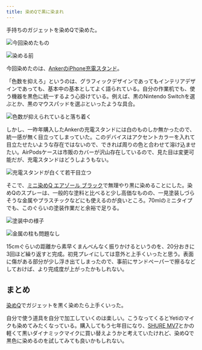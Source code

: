 ```yaml
---
title: 染めQで黒に染まれ
---
```

手持ちのガジェットを染めQで染めた。

![](https://lh3.googleusercontent.com/docs/ADP-6oEckzJvW0KO9ElUVde4C-W4BxZUMbdgbLp-QrWHFLUSydT6UjP_vlVIgVPrYVPdsL5VCzp8yW2TJxtivSp0rDyydKaFG-hIcl9lAJp3JBt3qnB8u5IbfvGHCHijmDF9jAKvMhwi3mqmIpY89lyIlcxq3022vtdvETK-ytDtHPSSUep3Vh52zr852C2Kk7x4OCL_3rOrzRdnNUQE-hoW-iztBwGwYCf51g2VuTj6CdLaGFfzj7qSHHxstejBQriolwAEtGw9a1RG64DkEB7F5pSKSadfjxUWP9hz3KBZLCnw_icpyr-MN8-YBE3DnBei0lsoZ0oyMGCQAuqExn2-havnZIeIuym6k-guc8OXMeIATkVYQWT4jPcM1d3UD-ln5sSNDq38Smp1_77HRHSTLDnNNXNWR3tNccTcv4CLqCG9z6SmbzPk30cKKEjjkZ3rJDPTVRVkNOSNFWEaxV3dDvM7mnoIayqvDEKmXsbAH27KuuKdkUD_uA_H1sNwaCvmvvxrZwPovmIVjR0_aNmMNxZ8StHiOvziKaQxmqXOq20aiN0uB5_Ou-mkPqslxwvpCQh1HYwhCaLSw1GUv3Y4kzYs9i_Y5vlprSw-pRVgF3CFLHUx5faBWAGCgTFDKyYNRSh8gpR8nkfhSpBy5bebfJIYjoedqKX8RVeF2CJ2xeMfOWFDXCfQXIDV1DpQV-lHGOYe_5OP84e77JUP08Q17vVL5yqam-O30FMffV03W6QZUInIVkY_bUQiPnA7kOdNJE0ymH-YDlJ2XG4St_rLTCi5PW0WHsrXKzpXClpKjDTfq71_mJNEb8jTbd5iQGMI3Nql8wD94lnUFodXJUcPEwFcaDSyjpaOLGUfh4CyVNsQn3zkQtyAjIKPZdGI2_0InfMDNXxmUgI3sbhByRGCq4oxGF2kL8cxTOI-VoVox3gGXLclG7EfnDOyf-agv4yAGYBYKKsQpj3oSuR7xKGE_2EsnpAv5uIc--ZW93f7-GD4dhGdNZbEeBfX_Kj4uggwR0xiuQQ3PoVfrI84KUeOxmwHOlTSnFXBRKTS3xQvru1W3i_elg3F4fq87DbPxEUrMThFAUWmZb82xYWP341CHe1eQNt05xuEP34rKrjwchoR1Qt-G4zzFCde2LO--Y1-K3yDwaiYYJ1gfAneYrem2D56ZBFMRBNQi5TizNjzG-ttyUVCyGSIK_GAnQtYm4qT2w25_r2oDHs5kftMxOzsvhcTpfhXnsL0K0fVKNBm9L3PfAck "今回染めたもの")

![](https://lh3.googleusercontent.com/docs/ADP-6oFFpnMAH3BIEvBBfk_TpOd7RpdNO-YLw2CN7gplwLAtoT3h7QgK9AWBg6y9hmmN7p7eqkaFWRw3HXChLpYiS4vG23ikIVCl0hdvAs5_-XAdIukVM__8iX-ygampop4LyzV0CZIQBLR9r0UC_lWU7NmzFO8LfUrQ4HWEtysYlsUOyFU2kYXIaujFm10JMz0YS3dO3NWJ5b845SiY31iRh9dmEecO6rXO586KkVG4HZfy-LOABwFEVjtu0ZQjoQcHHckdQi4R2JhJRTjV6M7Tdgjl4TktOezpIjJGwUniQ8Rd98D1Nm0HA9xOoeESLQMOFLpCMrzR9pUGFpnLEHxjAtmVj-FHKSbqbW1NDR9KZcZDPbG7V-qj0t1tM2bO75viofaZRuZJDGF89Gr5bSghrFR985KO_1w6a3HUlw4RJnWk1em3qsW6XQNWz98az1dTBWC8uiLv8DDpNiL99WOd3tp6SK2JCt8l8A6QVXJCTwNB6EqTzw4kaVegGEtLHl6yP1axehoNAVlzYbfhDXe3zX7r0V4uqsxOOpzqn4ak8NQhKGbcByaz63-b19KaF9Z3uA1I_SpOitXS3JtWOid-daZJhR0Lj2BUy3RHGhQ1GbyEZdurjwcH302DaKmXU6JWCojLQ90Nj5zjaVEJT493egHsLnlsUvcVdoavH6TkDDa2NUT9KVA8kFmYKxmAeYJh2qas747lp4GxyGeOuySQXNCa3l9GNZdVIIohq7pLX2DZ8yBCaUrSll14f7SSwrGR4hLw0fqHGidF-ikmE-4WRXI2XwqAmSwg7PqAdeZq-VT-XFJ35nmQ9A-7MBS1k9D4RRRklxTA-5laW104mRZej0bJ6gMDpazalxOXUqeTMHJI-2sP4HctXktlz17hHRu8-olR9mooTtgjKQ2yRZW8bbkqLzjrCETZmlhXWHd5tPq5yM1wKdYrYSWDc0oQT_T96VwST9_TjiTNli_WL8dUa0OL2Kt0oXefMuqYfkUr9uArDXAjlZvod64H7wRUZlD9v3VwbQtpbbKE0z87QGVpcdzktVpJ7cXRmLLOu6ZNOksLlq22kMp65rNlANkf3uebrbz1XGRalnnc4BPO9e3dCLUBIJJWBlB_n-7cKVJ00x59CBgNcadT_qGsvvnBqNeupEEdLOq09cgww90JFrPl94Kk1xgcjw6rlq7JyYmm4TDkSJTp22-MCz0xHqarhJT1SDqMafZkDi9R3IKUVgLWx6l8bD9R9AFnIindDAt3b6bR2ZoL "染める前")

今回染めたのは、[AnkerのiPhone充電スタンド](https://r7kamura.com/articles/2021-09-06-anker-iphone-stand)。

「色数を抑えろ」というのは、グラフィックデザインであってもインテリアデザインであっても、基本中の基本としてよく語られている。自分の作業机でも、使う機器を黒色に統一するよう心掛けている。例えば、黒のNintendo Switchを選ぶとか、黒のマウスパッドを選ぶといったような具合。

![](https://lh3.googleusercontent.com/docs/ADP-6oE1FUSPgGL3Xvs-1jABrEeeWNhxUJDE3Oewk9NK_cYZ7FKoLYr6I3jl06wLS8FwOizDF2KiB8Dmapvh6lmFf9jPSWaIy3ivUjmjkbLDyRG_Scgbemqs0bHcVZX4MVMcp4sykxAganpQ0OmzNCYfcviNTu8CbpAbV14f8hjN3A7SvEhRwTxG-BgsXbVX4btElp0GUGjj3U6PimUPKGzZWoNptEdpcqoE4DcxOiQTLvCYCMLbiRmTLmt5T4RtYaqZUaZzhoJu-fKw15anDvlim8uwhZ2zvEJzMtB8eJHsMYLmLfp_Mko6wAfMmdV-cLCePGmXfXoJG8rGDplDqaZTfLMpHHsgW11IzikQXNck7_S51iyzPivPbDGlcZJ_T-psFosvAZpC3USMorQLXgdl9XPA9YY-DM2GXHDLFU7s-P1C8engtF_299pMQAvKoL7F0UMp6euDI1mMgQrYH6YkWPbFwnRGj7KNdWN5djXHhEGqSAscK-BeOaxkLcvNRtpkKvMuuwSMLH5zpam6COKAfsyXhtaNihfbqdPSpbuLN_MQDrBD4f7rmbkGrf7pWzmiKPDamWtdYS94EUO2TwlJ0shTow5Y-wk4yL0rLyBNcHSADqNfG64I15f_WzisycWzPeSwslrsPLU0bySIqyvtiRMHxXjw0AldD76MGXCYV1CwJ4mMENiyZq4P_k3EJLYspeMTKmT3ATWpdQLFKpqkPbefu0ZBylVHaGJ7R0Vq4YqgtpfkLI1I_S8T-4wx9fZhYwAmoeM-Ly7VWkt6x4rZO3hHOtMbhFRc3vQuCrZQvyAGqoxH-Lg116zprwOAENOPLpioIU6W9MyliQCQ89p5sFupY4rhqu5NnuOg7GOnYgDtRlACKgJ6uu2RewpH7be2WtV7exkHYzxaRDry3MXM_JUyOmmh_60E9gFBRJ3nYNpXarEnyFodDcj7n5YNTm3JPeVBs9PjrlC_7vRpKfXCADjaZw_a6q0w-vySFOmJOw40ca_9UXqujk4AjFWKpJ9dWcTUSOPXTXwA8T7xv1au5NL4vbvzIXy4fIhPRp1Aux0PvXfHO_2DjXyi-8ud7jsA-a_76Dy9peVNyiB5CFLmk1ddCET8Tfpv-fFrNUfTIZATYCYOPmqDKE-PM7k2cLEOts8grPz6HkejVNU1KuCbRs6qIHXt49cEG2XXcVr_m7y6yWMuFBwMd6OyaC4cfwSPLjWbTekNB9XLFrHKh4Nuk4nblALwSWSIqJ7gnTLhA_DhsXWR "色数が抑えられていると落ち着く")

しかし、一昨年購入したAnkerの充電スタンドには白のものしか無かったので、統一感が無く目立ってしまっていた。このデバイスはアクセントカラーを入れて目立たせたいような存在ではないので、できれば周りの色と合わせて溶け込ませたい。AirPodsケースは市販のカバーが沢山存在しているので、見た目は変更可能だが、充電スタンドはどうしようもない。

![](https://lh3.googleusercontent.com/docs/ADP-6oH1bikk2Ehni1fVCGb5KNG4NY2_h7aAEnkiEK9ZWlWWFJoQj--iYeEUxSXDubypbGqymCgWS00y5qEe797nznRUms3XiyZhKeIVC5qBvZ1aSkJ524mkx_mGrqh3tRGBhs7GxgEVhxXG6U5Q0dN2tgyqFQAFWegXVKjw7l2K54PsLcNNsTqvnYwl18vTPFcPL97UH_MmAaJFK4lul9NQwwX8O-mmsJAbfC0h_vHLWsCGMCh0DlEkLFBswfv59COZtiztjrtJ6uZahxZSPqvn29Pqk57nUSMTPwZpcy_DTKvN2d59ukLnGSCxKRLftQ7UlH631zgmnC48BIf4gYwYv1nC96l8oDuotYu2nKC5ZhTxMCky46ADHl6QBzRs0QiLmRz5316aCcxDLRNiaK_RWKEGT0l2LxXLHb90LKkPJ-_0VsFC6Fns5VtbVvh6nLcdLt6PBjS6kamogfVrw2NvM9Js-OrCLigCKWqP3imJ90wVAfD4akXlVccUu7M0t0mklI3Cem-G7hhf0q6dwMYBxWouSqdYrsZrEhS9o3Nuh_LvdPTmdr-PJQYUYMLHhT0hpaEvw62nJC-QKBXE2UI0KO0p28nxsN8iUoGitNxdibIN1GBl5clmKWksQ6ntZRcJlG9QQb6pb_1LkRDQOOXRetRZ0seUQeECHihxm3n4-zeuy_8HRFt-0Va2Et_3QXP4y8bZtPMkanEID_GGVf7JSUNaCQiq7jbVFU3VNlhM0R6W-NDjbDLQ_uaalzWWTBOBn8SuBSghnTih8kbKqqBXuFXiXraGy4qoajgEMKHOGPgpmaePWQucEaj4L6gtsKSbtXFxbfeg1Ox7a0mAfrntpBcX9BVE1jQVYIjaA1VyOyRUhLhgcSxpAHdGOwRn9NdBtsRpHy5-FXtBoPsmP1UroPq3TUh-2t9eTR2zP7g8Erzb61YXDuZWbzgyW8kjXS3Oc4zuNWi46pUWuUgfD0ogmlXyXnEPkbVJzMjcZ1nfEHVmnajUg45QUHYIf9sq9ZVwdnQrICXEy2WBXIMOgtCSvJK3-qnjmqPP5W9FPylTpzTIi6RyBbEpboII_OaQW90slaSYRpOhuKjiyXOO-TY0f_tuEdKFb3-ln4cNzLzemdvPgiOIwL98_O2oRh49tEb0aZzAOF8vYyHpUNbp8F2r4FTgaq3jhxrP6gcs3OskOWRXjx5ca7cQdIK99MurYua04CbdKUUTsnsqwQWqFUkzOx_8An6L18ACnhecIV4G9-bsq4ek "充電スタンドが白くて若干目立つ")

そこで、[ミニ染めQ エアゾール ブラック](https://www.amazon.co.jp/dp/B003QMFUKO)で無理やり黒に染めることにした。染めQのスプレーは、一般的な塗料と比べると少し高価なものの、一見塗装しづらそうな金属やプラスチックなどにも使えるのが良いところ。70mlのミニタイプでも、このぐらいの塗装作業だと余裕で足りる。

![](https://lh3.googleusercontent.com/docs/ADP-6oFyHntdJqqRisvQ62su0DjEs3gmvMElBJtZjPSnnVfn6o8Mx0FEZsM9PMCgSKExBb0W7TuB1aIMb51JSKkl6mPNbH-AqaT4eeGWAsTQT25GvMooI5ye-GCGXLhtMqfXo5TJQ1iHpS7e-mBXOE5s1cd040U3e3UyVBitG9LhGjT3k94WQ4ugSwXGb3AImEA5QWJ_npcqsaJyPDjufNftWY1wbvezdwobohTkUBVsaJDc2wVw4ueFrLeFU_TIr1YuqTP60hgI2PYBm7xg-uX0OaKZISFX_ol-Zy-11-Mv9EgouuQISIoZo_rKXqmTChzpxGa_rLt944S7VWbHJF-rMsp27xbXLmhV3bKRyzv3A5pcuyhqWCFD0XVrwsSIWNyGTkHo5I8hwOAutllE-7yexcNI0nZ1E32aNKVhEgmfxTcQsMWhG4II8VgvNQtFMjAJ8WV5GxATQxBv7ZI_6DrHg0TXWhwEpHCByQZqgS93SDzoqY669YF23ApZ4C6DiN5FNubRAFFIycBpfl9EHlxN8sBLkUMo0edbLVI9X0vkRseEukhEB0RSkZNddNdwvHTVvEpfzOysj5TwkQnCz3Fryr9JydmldzEh0mC3cCjDpFrphN6KMl1-T4r2VOcPo8bQ8t1tQv77780oRUYcCZRbxk2RqfJ2gSmNTY_ASdqywistSamEUce6YzizTKSYD5O07CNp4p2zHxxZwuODqxmv8lISLpNSs68cdfM6VS0kduqap29fH9EsAYA811G5Niug1udw3vpfLOFgDbZZHIgDt-xWVdDDIfyUfjAkSxVbS_qYH_lhgWDKyvc5U-M-obgke6_zjf0zxZsTuinOAei5mXP-lvjUp4n9z6S9V4AdVc5TE2SzJt-fErV9sat2Ih_P0O8XxNXe1Lzumbu3AwbrnMP9-SAT08gLMLZvYVdKV7uZDjkuGSpAI1Hdj6reLsGP7T5HF6K6VDK_3sLKIh-3k2MIsrVOUTHwl8Xm1ANgLnTlMkvm9yEiC-syCN-UMFhQt_v8gqqqf_EThzrtvG3kLnGdMq40u7qXw_dTMldT1MyFKtnCx0jEwkF3T7QxZTIWDsZBx4tVUGAHB9-IDiK22hRmGmHIJv0skfpf5fOO6VhfP28hneJDlPNwzR5kdHnzbMxAOY3PwkpG0JK1LdytK2Y9lGd0BD6Qd_gt4685brObKFIKALQzJ6BYsjxwAB6yTIs-rcQk2fcMQu38gcB_2h9uxjUdIv5N20WDSIdyn3iT4fPE "塗装中の様子")

![](https://lh3.googleusercontent.com/docs/ADP-6oG96Mm1-iapeumE8AxcHId9ES7JBhduGZ0hEXt1xIa_O8fmiy2ef0smdlt5EGFRFsVZBln8_3kuNKmPVP7Q8xV--LB4qSg--ZuNsq8FIWKJHgg9V8qZJODkPlDIAzUbTCakUENOMeX47J0Cqm0QhvqMCk6A2n4MkW0itviFYZcA9CBrdkOD8I_KXIW2C9kOr8WGkY_GTbMleBwtcL_t3D2G0G9_oG_C-0aRESvS0n59mo41aVc32Q7lrZklTtyCaobly3wt8dq9MQjZcxGZbjTdSEXQRHSOO3L5uulFDhd-bMoO9u7Mji-OW2B5VqnjT0ZID3hyz-GGZlvuHY1qnndaAMlg036b2L54ANbd9wjwCbidFB-pt3trDuz3Oit_AfwSPlYtNgb3tTxr5OstJd406ZbEeirzrI6RwrlsXq89CzjmdoB9xX-Zk4udRmXsXKvQvyORrLwdEBYXZgkS950v8WgdwiZTT2NdO6yvZBha5L4a-tLlRnVu6xQcykJnl3dzCNkxQAie55AZA0nyqZIOSRJB2hLkIafIp9sfe6G9VVYSMWmHEaV_C0WBXzi4JGL-ABXjh42MpZqxkKnK_R4kgZxJJFYfaUKXlwKk72Ca6NLkA--uhQD16EAUMNqh13pFVTW5Iwzp-0h8k5OdC2hge-ccGvC6-9eEaGTto8Pr9oOZCHxxcLeliG9t2WXlET4bVleXxCEi4ae6ILvAeBQJkKOeqLIvKgaBW_UFFydL2Y6lqvS2EE5IwXQpuJ6keAQ451AXv2hmNUAcv8vCufuOiR6Pz6i2gOH3bmbOmiAOo5kzlZzmmZvLnGXOuHMy--nMRHDHTT8pLZ4hTuRw73MJVLvvRLvQwR_4wnJweP3cB8Mh57V3rldLR3eA0uqLYGX6gEzXzw0BLP8h3BOsAL_lcYeDVaoRa1OUtMSs2az6KuIdhRzsBVoLfQa8zAPMNbg0DBOKQ5NsbVuIfuFctlqAVo3OKlIrK6TkuDS4Qc0vUGIIJiar7NUKT0Q4mEUZqN_9fPNBbD2eieSraC0A9sAaD9Wd7BufNKsfLbnRsz3-bzMrQnPkExVG6SBiSj_IUVWseSmWCiRrMgOx1RkMgOGT0qX6B3xWWbK-Lqw25f2OH-IkINJo3TB91YmdZovw8Qpvs8__HoOXWB_UWEiC4zshdUkVzCnbPzVHxG31bdeEHg8MDp8CbE_ocXpE5n5cOIfgIBEaMqqIdV1fmTBMypkdQXUYRAmPKzYvONpqBR82VocB "金属の柱も問題なし")

15cmぐらいの距離から素早くまんべんなく振りかけるというのを、20分おきに3回ほど繰り返すと完成。初見プレイにしては意外と上手くいったと思う。表面に傷がある部分が少し浮き出てしまったので、事前にサンドペーパーで擦るなどしておけば、より完成度が上がったかもしれない。

まとめ
---

[染めQ](https://www.amazon.co.jp/dp/B003QMFUKO)でガジェットを黒く染めたら上手くいった。

自分で使う道具を自分で加工していくのは楽しい。こうなってくるとYetiのマイクも染めてみたくなっている。購入してもう七年目になり、[SHURE MV7](https://www.amazon.co.jp/dp/B08KY7G1GV)とかの軽くて黒いダイナミックマイクに買い替えようかと考えていたけれど、染めQで黒色に染めるのを試してみても良いかもしれない。
